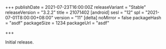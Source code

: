+++
publishDate = 2021-07-23T16:00:00Z
releaseVariant = "Stable"
releaseVersion = "3.2.2"
title = 21071402
[android]
sesl = "12"
spl = "2021-07-01T8:00:00+08:00"
version = "11"
[delta]
noMirror = false
packageHash = "asdf"
packageSize = 1234
packageUrl = "asdf"

+++

Initial release.
